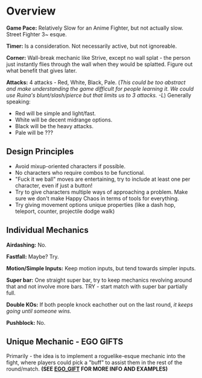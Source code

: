 # Overview

**Game Pace:** Relatively Slow for an Anime Fighter, but not actually slow. Street Fighter 3~ esque.

**Timer:** Is a consideration. Not necessarily active, but not ignoreable.

**Corner:** Wall-break mechanic like Strive, except no wall splat - the person just instantly flies through the wall when they would be splatted. Figure out what benefit that gives later.

**Attacks:** 4 attacks - Red, White, Black, Pale. (*This could be too abstract and make understanding the game difficult for people learning it. We could use Ruina's blunt/slash/pierce but that limits us to 3 attacks. -L*) Generally speaking:
- Red will be simple and light/fast.
- White will be decent midrange options.
- Black will be the heavy attacks.
- Pale will be ???

## Design Principles

- Avoid mixup-oriented characters if possible.
- No characters who require combos to be functional.
- "Fuck it we ball" moves are entertaining, try to include at least one per character, even if just a button!
- Try to give characters multiple ways of approaching a problem. Make sure we don't make Happy Chaos in terms of tools for everything.
- Try giving movement options unique properties (like a dash hop, teleport, counter, projectile dodge walk)


## Individual Mechanics

**Airdashing:** No.

**Fastfall:** Maybe? Try.

**Motion/Simple Inputs:** Keep motion inputs, but tend towards simpler inputs.

**Super bar:** One straight super bar, try to keep mechanics revolving around that and not involve more bars. TRY - start match with super bar partially full.

**Double KOs:** If both people knock eachother out on the last round, *it keeps going until someone wins.*

**Pushblock:** No.

## Unique Mechanic - EGO GIFTS

Primarily - the idea is to implement a roguelike-esque mechanic into the fight, where players could pick a "buff" to assist them in the rest of the round/match. **(SEE [EGO_GIFT](./ego_gifts.md) FOR MORE INFO AND EXAMPLES)**